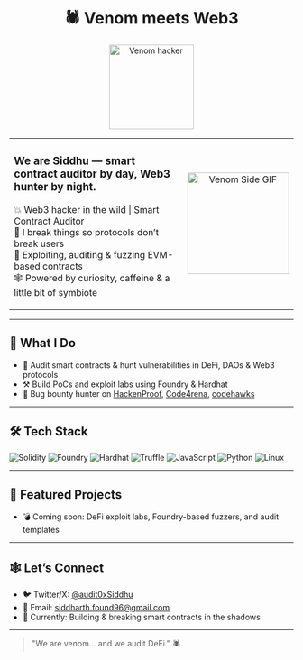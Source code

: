 <h1 align="center">🕷️ Venom meets Web3</h1>

<p align="center">
  <img src="https://media1.tenor.com/m/1O52qOk2if0AAAAC/venom-venom-last-dance.gif" width="150" alt="Venom hacker" />
</p>

<table>
  <tr>
    <td>

<h3>We are Siddhu — smart contract auditor by day, Web3 hunter by night.</h3>

💥 Web3 hacker in the wild | Smart Contract Auditor  
🚀 I break things so protocols don’t break users  
🧪 Exploiting, auditing & fuzzing EVM-based contracts  
🕸️ Powered by curiosity, caffeine & a little bit of symbiote  

</td>
<td align="center">
  <img src="https://c.tenor.com/oP-aF8ZesJQAAAAC/tenor.gif" width="180" alt="Venom Side GIF" />
</td>
</tr>
</table>

---

## 🧠 What I Do

- 🔎 Audit smart contracts & hunt vulnerabilities in DeFi, DAOs & Web3 protocols  
- ⚒️ Build PoCs and exploit labs using Foundry & Hardhat  
- 🎯 Bug bounty hunter on [HackenProof](https://hackenproof.com/hackers/Siddhu), [Code4rena](https://code4rena.com/@siddhu), [codehawks](https://profiles.cyfrin.io/u/amazingvalley620)

---

## 🛠️ Tech Stack

![Solidity](https://img.shields.io/badge/Solidity-363636?style=for-the-badge&logo=solidity)
![Foundry](https://img.shields.io/badge/Foundry-%23121011?style=for-the-badge&logo=forge)
![Hardhat](https://img.shields.io/badge/Hardhat-%23121011?style=for-the-badge&logo=ethereum)
![Truffle](https://img.shields.io/badge/Truffle-5E3C4D?style=for-the-badge&logo=truffle)
![JavaScript](https://img.shields.io/badge/JavaScript-yellow?style=for-the-badge&logo=javascript)
![Python](https://img.shields.io/badge/Python-blue?style=for-the-badge&logo=python)
![Linux](https://img.shields.io/badge/Linux-000000?style=for-the-badge&logo=linux)

---

## 📌 Featured Projects

- 💣 Coming soon: DeFi exploit labs, Foundry-based fuzzers, and audit templates

---

## 🕸️ Let’s Connect

- 🐦 Twitter/X: [@audit0xSiddhu](https://x.com/audit0xSiddhu)  
- 📧 Email: [siddharth.found96@gmail.com](mailto:siddharth.found96@gmail.com)  
- 🧠 Currently: Building & breaking smart contracts in the shadows

---

> "We are venom... and we audit DeFi." 🕷️
